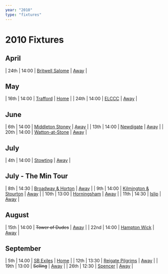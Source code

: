 ```yaml
---
year: "2010"
type: "fixtures"
---
```


# 2010 Fixtures

## April

| 24th | 14:00 | [Britwell Salome](/2010/2010-britwell-salome) | [Away](https://goo.gl/maps/CGgpPNyQhotADDFs9) |

## May

| 16th | 14:00 | [Trafford](/2010/2010-trafford) | [Home](https://goo.gl/maps/w2skeCXwzZTEh7e26) |
| 24th | 14:00 | [ELCCC](/2010/2010-elcc) | [Away]() |

## June

| 6th | 14:00 | [Middleton Stoney](/2010/2010-middleton-stoney) | [Away](https://goo.gl/maps/NKG1fHyPgmci55aGA) |
| 13th | 14:00 | [Newdigate](/2010/2010-newdigate) | [Away](https://goo.gl/maps/kQnkUfc3MdtqLyvd8) |
| 20th | 14:00 | [Watton-at-Stone](/2010/2010-watton-at-stone) | [Away](https://goo.gl/maps/JPBQawMsjLgYtVHk9) |

## July

| 4th | 14:00 | [Stowting](/2010/2010-stowting) | [Away](https://goo.gl/maps/A5HTfBKbD44fwSDq7) |

## July - The Min Tour

| 8th | 14:30 | [Broadway & Horton](/2010/2010-broadway-and-horton) | [Away](https://goo.gl/maps/orv3RETHUX95dBWv7) |
| 9th | 14:00 | [Kilmington & Stourton](/2010/2010-kilmington-and-tourton) | [Away]() |
| 10th | 13:00 | [Horningsham](/2010/2010-horningsham) | [Away](https://goo.gl/maps/SNpXcsajYDXfjmff7) |
| 11th | 14:30 | [Islip](/2010/2010-islip) | [Away]() |

## August

| 15th | 14:00 | <del>Tower of Dudes</del> | [Away]() |
| 22nd | 14:00 | [Hampton Wick](/2010/2010-hampton-wick) | [Away]() |

## September

| 5th | 14.00 | [SB Exiles](/2010/2010-sb-exiles) | [Home]() |
| 12th | 13:30 | [Reigate Pilgrims](/2010/2010-reigate-pilgrims) | [Away](https://goo.gl/maps/z54KDhWLtQreY6xy9) |
| 19th | 13:00 | <del>Selling</del> | [Away]() |
| 26th | 12:30 | [Spencer](/2010/2010-spencer) | [Away]() |